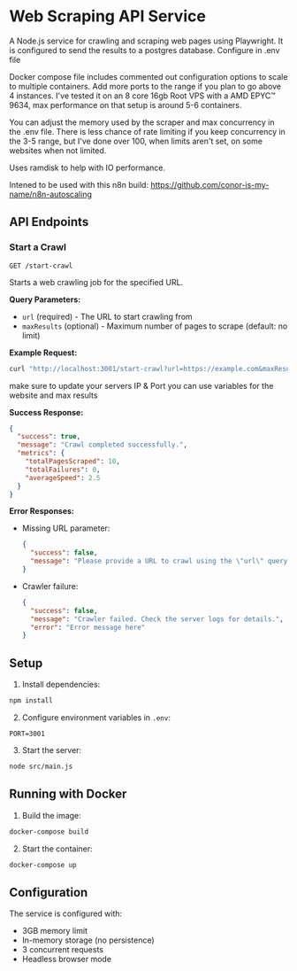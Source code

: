 # Web Scraping API Service

A Node.js service for crawling and scraping web pages using Playwright.
It is configured to send the results to a postgres database.  Configure in .env file

Docker compose file includes commented out configuration options to scale to multiple containers.  Add more ports to the range if you plan to go above 4 instances.  I've tested it on an 8 core 16gb Root VPS with a AMD EPYC™ 9634, max performance on that setup is around 5-6 containers.

You can adjust the memory used by the scraper and max concurrency in the .env file.  There is less chance of rate limiting if you keep concurrency in the 3-5 range, but I've done over 100, when limits aren't set, on some websites when not limited.  

Uses ramdisk to help with IO performance. 

Intened to be used with this n8n build: 
https://github.com/conor-is-my-name/n8n-autoscaling 


## API Endpoints

### Start a Crawl
`GET /start-crawl`

Starts a web crawling job for the specified URL.

**Query Parameters:**
- `url` (required) - The URL to start crawling from
- `maxResults` (optional) - Maximum number of pages to scrape (default: no limit)

**Example Request:**
```bash
curl "http://localhost:3001/start-crawl?url=https://example.com&maxResults=10"
```
make sure to update your servers IP & Port
you can use variables for the website and max results

**Success Response:**
```json
{
  "success": true,
  "message": "Crawl completed successfully.",
  "metrics": {
    "totalPagesScraped": 10,
    "totalFailures": 0,
    "averageSpeed": 2.5
  }
}
```

**Error Responses:**
- Missing URL parameter:
  ```json
  {
    "success": false,
    "message": "Please provide a URL to crawl using the \"url\" query parameter."
  }
  ```

- Crawler failure:
  ```json
  {
    "success": false,
    "message": "Crawler failed. Check the server logs for details.",
    "error": "Error message here"
  }
  ```

## Setup

1. Install dependencies:
```bash
npm install
```

2. Configure environment variables in `.env`:
```
PORT=3001
```

3. Start the server:
```bash
node src/main.js
```

## Running with Docker

1. Build the image:
```bash
docker-compose build
```

2. Start the container:
```bash
docker-compose up
```

## Configuration

The service is configured with:
- 3GB memory limit
- In-memory storage (no persistence)
- 3 concurrent requests
- Headless browser mode